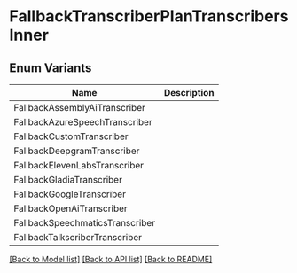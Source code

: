 # FallbackTranscriberPlanTranscribersInner

## Enum Variants

| Name | Description |
|---- | -----|
| FallbackAssemblyAiTranscriber |  |
| FallbackAzureSpeechTranscriber |  |
| FallbackCustomTranscriber |  |
| FallbackDeepgramTranscriber |  |
| FallbackElevenLabsTranscriber |  |
| FallbackGladiaTranscriber |  |
| FallbackGoogleTranscriber |  |
| FallbackOpenAiTranscriber |  |
| FallbackSpeechmaticsTranscriber |  |
| FallbackTalkscriberTranscriber |  |

[[Back to Model list]](../README.md#documentation-for-models) [[Back to API list]](../README.md#documentation-for-api-endpoints) [[Back to README]](../README.md)



